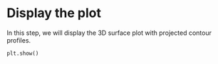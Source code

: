 # Display the plot

In this step, we will display the 3D surface plot with projected contour profiles.

```python
plt.show()
```
